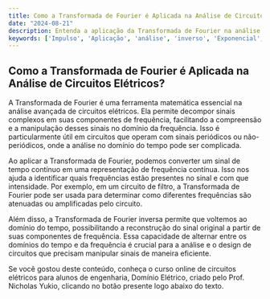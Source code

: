 ```yaml
---
title: Como a Transformada de Fourier é Aplicada na Análise de Circuitos Elétricos?
date: "2024-08-21"
description: Entenda a aplicação da Transformada de Fourier na análise avançada de circuitos elétricos.
keywords: ['Impulso', 'Aplicação', 'análise', 'inverso', 'Exponencial', 'Fourier', 'transformada']
---
```


## Como a Transformada de Fourier é Aplicada na Análise de Circuitos Elétricos?

A Transformada de Fourier é uma ferramenta matemática essencial na análise avançada de circuitos elétricos. Ela permite decompor sinais complexos em suas componentes de frequência, facilitando a compreensão e a manipulação desses sinais no domínio da frequência. Isso é particularmente útil em circuitos que operam com sinais periódicos ou não-periódicos, onde a análise no domínio do tempo pode ser complicada.

Ao aplicar a Transformada de Fourier, podemos converter um sinal de tempo contínuo em uma representação de frequência contínua. Isso nos ajuda a identificar quais frequências estão presentes no sinal e com que intensidade. Por exemplo, em um circuito de filtro, a Transformada de Fourier pode ser usada para determinar como diferentes frequências são atenuadas ou amplificadas pelo circuito.

Além disso, a Transformada de Fourier inversa permite que voltemos ao domínio do tempo, possibilitando a reconstrução do sinal original a partir de suas componentes de frequência. Essa capacidade de alternar entre os domínios do tempo e da frequência é crucial para a análise e o design de circuitos que precisam manipular sinais de maneira eficiente.

Se você gostou deste conteúdo, conheça o curso online de circuitos elétricos para alunos de engenharia, Domínio Elétrico, criado pelo Prof. Nicholas Yukio, clicando no botão presente logo abaixo do texto.